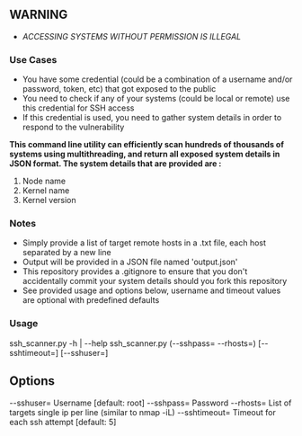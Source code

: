 ## WARNING
- *ACCESSING SYSTEMS WITHOUT PERMISSION IS ILLEGAL*  

### Use Cases
* You have some credential (could be a combination of a username and/or password, token, etc) that got exposed to the public
* You need to check if any of your systems (could be local or remote) use this credential for SSH access
* If this credential is used, you need to gather system details in order to respond to the vulnerability

**This command line utility can efficiently scan hundreds of thousands of systems using multithreading, and return all
exposed system details in JSON format. The system details that are provided are :**

1. Node name
2. Kernel name
3. Kernel version

### Notes
- Simply provide a list of target remote hosts in a .txt file, each host separated by a new line
- Output will be provided in a JSON file named 'output.json'
- This repository provides a .gitignore to ensure that you don't accidentally commit your system details should you fork this repository
- See provided usage and options below, username and timeout values are optional with predefined defaults

### Usage
  ssh_scanner.py -h | --help
  ssh_scanner.py (--sshpass=<sshpass> --rhosts=<rhosts>) [--sshtimeout=<sshtimeout>] [--sshuser=<sshuser>]

## Options
  --sshuser=<sshuser>        Username [default: root]
  --sshpass=<sshpass>        Password
  --rhosts=<rhosts>          List of targets single ip per line (similar to nmap -iL)
  --sshtimeout=<sshtimeout>  Timeout for each ssh attempt [default: 5]
